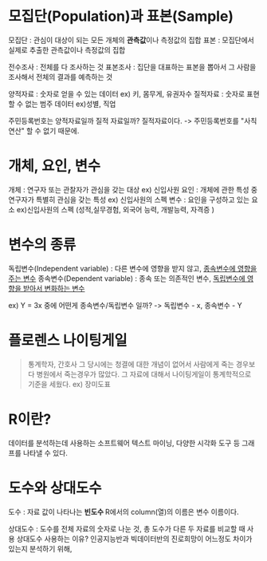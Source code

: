 # 모집단(Population)과 표본(Sample)
모집단 : 관심이 대상이 되는 모든 개체의 <b>관측값</b>이나 측정값의 집합 
표본 : 모집단에서 실제로 추출한 관측값이나 측정값의 집합

전수조사 : 전체를 다 조사하는 것 
표본조사 : 집단을 대표하는 표본을 뽑아서 그 사람을 조사해서 전체의 결과를 예측하는 것 

양적자료 : 숫자로 얻을 수 있는 데이터 ex) 키, 몸무게, 유권자수
질적자료 : 숫자로 표현할 수 없는 범주 데이터 ex)성별, 직업

주민등록번호는 양적자료일까 질적 자료일까? 질적자료이다. 
-> 주민등록번호를 "사칙연산" 할 수 없기 때문에.

# 개체, 요인, 변수 
개체 : 연구자 또는 관찰자가 관심을 갖는 대상 ex) 신입사원 
요인 : 개체에 관한 특성 중 연구자가 특별히 관심을 갖는 특성 ex) 신입사원의 스펙 
변수 : 요인을 구성하고 있는 요소 ex)신입사원의 스펙 (성적,실무경험, 외국어 능력, 개발능력, 자격증 )

# 변수의 종류 
독립변수(Independent variable) : 다른 변수에 영향을 받지 않고, <u>종속변수에 영향을 주는 변수</u>
종속변수(Dependent variable) : 종속 또는 의존적인 변수, <u>독립변수에 영향을 받아서 변화하는 변수 </u>

ex) Y = 3x 중에 어떤게 종속변수/독립변수 일까?
-> 독립변수  - x, 종속변수 - Y

# 플로렌스 나이팅게일
> 통계학자, 간호사
> 그 당시에는 청결에 대한 개념이 없어서 사람에게 죽는 경우보다 병원에서 죽는경우가 많았다.
> 그 자료에 대해서 나이팅게일이 통계학적으로 기준을 세웠다. ex) 장미도표 
> 

# R이란?
데이터를 분석하는데 사용하는 소프트웨어
텍스트 마이닝, 다양한 시각화 도구 등 그래프를 나타낼 수 있다.

# 도수와 상대도수
도수 : 자료 값이 나타나는 <b>빈도수 </b>
R에서의 column(열)의 이름은 변수 이름이다.

상대도수 : 도수를 전체 자료의 숫자로 나눈 것,
            총 도수가 다른 두 자료를 비교할 때 사용 
상대도수 사용하는 이유? 인공지능반과 빅데이터반의 진로희망이 어느정도 차이가 있는지 분석하기 위해,  